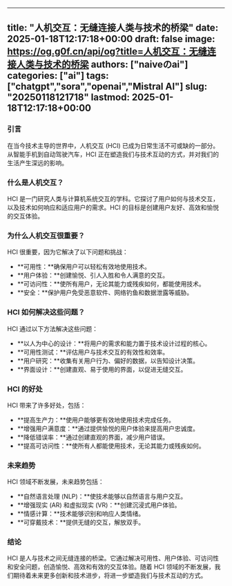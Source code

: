 
---
title: "人机交互：无缝连接人类与技术的桥梁"
date: 2025-01-18T12:17:18+00:00
draft: false
image: https://og.g0f.cn/api/og?title=人机交互：无缝连接人类与技术的桥梁
authors: ["naiveのai"]
categories: ["ai"]
tags: ["chatgpt","sora","openai","Mistral AI"]
slug: "20250118121718"
lastmod: 2025-01-18T12:17:18+00:00
---
### 引言

在当今技术主导的世界中，人机交互 (HCI) 已成为日常生活不可或缺的一部分。从智能手机到自动驾驶汽车，HCI 正在塑造我们与技术互动的方式，并对我们的生活产生深远的影响。

### 什么是人机交互？

HCI 是一门研究人类与计算机系统交互的学科。它探讨了用户如何与技术交互，以及技术如何响应和适应用户的需求。HCI 的目标是创建用户友好、高效和愉悦的交互体验。

### 为什么人机交互很重要？

HCI 很重要，因为它解决了以下问题和挑战：

- **可用性：**确保用户可以轻松有效地使用技术。
- **用户体验：**创建愉悦、引人入胜和令人满意的交互。
- **可访问性：**使所有用户，无论其能力或残疾如何，都能使用技术。
- **安全：**保护用户免受恶意软件、网络钓鱼和数据泄露等威胁。

### HCI 如何解决这些问题？

HCI 通过以下方法解决这些问题：

- **以人为中心的设计：**将用户的需求和能力置于技术设计过程的核心。
- **可用性测试：**评估用户与技术交互的有效性和效率。
- **用户研究：**收集有关用户行为、偏好的数据，以告知设计决策。
- **界面设计：**创建直观、易于使用的界面，以促进无缝交互。

### HCI 的好处

HCI 带来了许多好处，包括：

- **提高生产力：**使用户能够更有效地使用技术完成任务。
- **增强用户满意度：**通过提供愉悦的用户体验来提高用户忠诚度。
- **降低错误率：**通过创建直观的界面，减少用户错误。
- **提高可访问性：**使所有人都能使用技术，无论其能力或残疾如何。

### 未来趋势

HCI 领域不断发展，未来趋势包括：

- **自然语言处理 (NLP)：**使技术能够以自然语言与用户交互。
- **增强现实 (AR) 和虚拟现实 (VR)：**创建沉浸式用户体验。
- **情感计算：**技术能够识别和响应人类情绪。
- **可穿戴技术：**提供无缝的交互，解放双手。

### 结论

HCI 是人与技术之间无缝连接的桥梁。它通过解决可用性、用户体验、可访问性和安全问题，创造愉悦、高效和有效的交互体验。随着 HCI 领域的不断发展，我们期待着未来更多创新和技术进步，将进一步塑造我们与技术互动的方式。